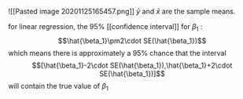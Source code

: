 ![[Pasted image 20201125165457.png]]
$\bar{y}$ and $\bar x$ are the sample means.


for linear regression, the 95% [[confidence interval]] for $\beta_1$ :
$$\hat{\beta_1}\pm2\cdot SE(\hat{\beta_1})$$
which means there is approximately a 95% chance that the interval
$$[\hat{\beta_1}-2\cdot SE(\hat{\beta_1}),\hat{\beta_1}+2\cdot SE(\hat{\beta_1})]$$
will contain the true value of $\beta_1$